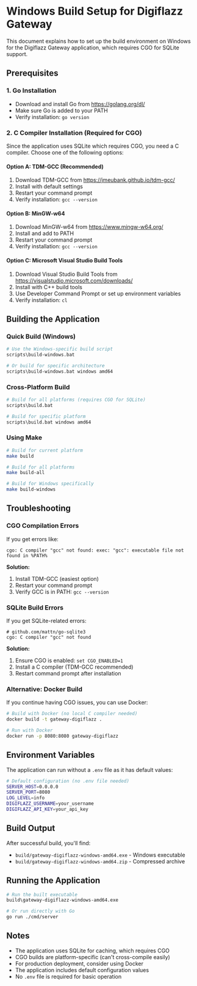 # Windows Build Setup for Digiflazz Gateway

This document explains how to set up the build environment on Windows for the Digiflazz Gateway application, which requires CGO for SQLite support.

## Prerequisites

### 1. Go Installation
- Download and install Go from https://golang.org/dl/
- Make sure Go is added to your PATH
- Verify installation: `go version`

### 2. C Compiler Installation (Required for CGO)

Since the application uses SQLite which requires CGO, you need a C compiler. Choose one of the following options:

#### Option A: TDM-GCC (Recommended)
1. Download TDM-GCC from https://jmeubank.github.io/tdm-gcc/
2. Install with default settings
3. Restart your command prompt
4. Verify installation: `gcc --version`

#### Option B: MinGW-w64
1. Download MinGW-w64 from https://www.mingw-w64.org/
2. Install and add to PATH
3. Restart your command prompt
4. Verify installation: `gcc --version`

#### Option C: Microsoft Visual Studio Build Tools
1. Download Visual Studio Build Tools from https://visualstudio.microsoft.com/downloads/
2. Install with C++ build tools
3. Use Developer Command Prompt or set up environment variables
4. Verify installation: `cl`

## Building the Application

### Quick Build (Windows)
```bash
# Use the Windows-specific build script
scripts\build-windows.bat

# Or build for specific architecture
scripts\build-windows.bat windows amd64
```

### Cross-Platform Build
```bash
# Build for all platforms (requires CGO for SQLite)
scripts\build.bat

# Build for specific platform
scripts\build.bat windows amd64
```

### Using Make
```bash
# Build for current platform
make build

# Build for all platforms
make build-all

# Build for Windows specifically
make build-windows
```

## Troubleshooting

### CGO Compilation Errors

If you get errors like:
```
cgo: C compiler "gcc" not found: exec: "gcc": executable file not found in %PATH%
```

**Solution:**
1. Install TDM-GCC (easiest option)
2. Restart your command prompt
3. Verify GCC is in PATH: `gcc --version`

### SQLite Build Errors

If you get SQLite-related errors:
```
# github.com/mattn/go-sqlite3
cgo: C compiler "gcc" not found
```

**Solution:**
1. Ensure CGO is enabled: `set CGO_ENABLED=1`
2. Install a C compiler (TDM-GCC recommended)
3. Restart command prompt after installation

### Alternative: Docker Build

If you continue having CGO issues, you can use Docker:

```bash
# Build with Docker (no local C compiler needed)
docker build -t gateway-digiflazz .

# Run with Docker
docker run -p 8080:8080 gateway-digiflazz
```

## Environment Variables

The application can run without a `.env` file as it has default values:

```bash
# Default configuration (no .env file needed)
SERVER_HOST=0.0.0.0
SERVER_PORT=8080
LOG_LEVEL=info
DIGIFLAZZ_USERNAME=your_username
DIGIFLAZZ_API_KEY=your_api_key
```

## Build Output

After successful build, you'll find:
- `build/gateway-digiflazz-windows-amd64.exe` - Windows executable
- `build/gateway-digiflazz-windows-amd64.zip` - Compressed archive

## Running the Application

```bash
# Run the built executable
build\gateway-digiflazz-windows-amd64.exe

# Or run directly with Go
go run ./cmd/server
```

## Notes

- The application uses SQLite for caching, which requires CGO
- CGO builds are platform-specific (can't cross-compile easily)
- For production deployment, consider using Docker
- The application includes default configuration values
- No `.env` file is required for basic operation


